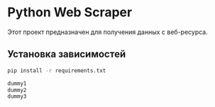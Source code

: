# Python Web Scraper

Этот проект предназначен для получения данных с веб-ресурса.

## Установка зависимостей
```bash
pip install -r requirements.txt

dummy1
dummy2
dummy3
